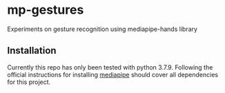 # mp-gestures
Experiments on gesture recognition using mediapipe-hands library


## Installation
Currently this repo has only been tested with python 3.7.9.
Following the official instructions for installing [mediapipe](https://google.github.io/mediapipe/getting_started/python.html)
should cover all dependencies for this project.

 

